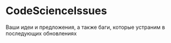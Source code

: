 # CodeScienceIssues
Ваши идеи и предложения, а также баги, которые устраним в последующих обновлениях
